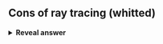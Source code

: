 ## Cons of ray tracing (whitted)
<details>
<summary><b>Reveal answer</b></summary>
<li><div>❌ No indirect diffuse bounces</div> </li> <li> <div>❌ No global illumination</div> </li> <li> <div>❌ No soft shadows or caustics</div> </li> <li> <div>❌ No color bleeding</div></li>
</details>
